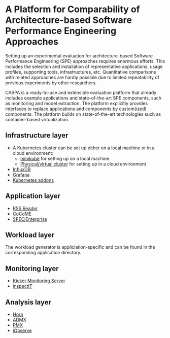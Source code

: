 # A Platform for Comparability of Architecture-based Software Performance Engineering Approaches

Setting up an experimental evaluation for architecture-based Software Performance Engineering (SPE) approaches requires enormous efforts. This includes the selection and installation of representative applications, usage profiles, supporting tools, infrastructures, etc. Quantitative comparisons with related approaches are hardly possible due to limited repeatability of previous experiments by other researchers.

CASPA is a ready-to-use and extensible evaluation platform that already includes example applications and state-of-the-art SPE components, such as monitoring and model extraction. The platform explicitly provides interfaces to replace applications and components by custom(ized) components. The platform builds on state-of-the-art technologies such as container-based virtualization.

## Infrastructure layer
* A Kubernetes cluster can be set up either on a local machine or in a cloud environment:
   * [minikube](https://github.com/kubernetes/minikube) for setting up on a local machine
   * [Physical/virtual cluster](https://kubernetes.io/docs/getting-started-guides/) for setting up in a cloud environment
* [InfluxDB](https://github.com/spec-rgdevops/CASPA-platform/tree/master/infrastructure/influxdb)
* [Grafana](https://github.com/spec-rgdevops/CASPA-platform/tree/master/infrastructure/grafana)
* [Kubernetes addons](https://github.com/spec-rgdevops/CASPA-platform/tree/master/infrastructure/k8s-addons)

## Application layer
* [RSS Reader](https://github.com/spec-rgdevops/CASPA-platform/tree/master/application/rssreader)
* [CoCoME](https://github.com/cocome-community-case-study/cocome-cloud-jee-docker)
* [SPECjEnterprise](https://github.com/spec-rgdevops/docker-SPECjEnterprise2010)

## Workload layer
The workload generator is appliclation-specific and can be found in the corresponding application directory.

## Monitoring layer
* [Kieker Monitoring Server](https://github.com/spec-rgdevops/CASPA-platform/tree/master/monitoring/kieker)
* [inspectIT](https://github.com/inspectit-docker)

## Analysis layer
* [Hora](https://github.com/spec-rgdevops/CASPA-platform/tree/master/analysis/hora)
* [ADMX](https://github.com/spec-rgdevops/CASPA-platform/tree/master/analysis/admx)
* [PMX](https://github.com/spec-rgdevops/CASPA-platform/tree/master/analysis/pmx)
* [iObserve](https://github.com/research-iobserve/docker-images)
